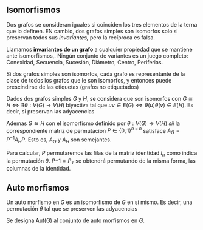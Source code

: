 ## Isomorfismos

Dos grafos se consideran iguales si coinciden los tres elementos de la terna que lo definen. EN cambio, dos grafos simples son isomorfos solo si preservan todos sus *invariantes,* pero la recíproca es falsa.

Llamamos **invariantes de un grafo** a cualquier propiedad que se mantiene ante isomorfismos,. Ningún conjunto de variantes es un juego completo: Conexidad, Secuencia, Sucesión, Diámetro, Centro, Periferias.

Si dos grafos simples son isomorfos, cada grafo es representante de la clase de todos los grafos que le son isomorfos, y entonces puede prescindirse de las etiquetas (grafos no etiquetados)

Dados dos grafos simples $G$ y $H$, se considera que son isomorfos con $G \cong H \iff \exists \theta: V(G) \to V(H)$ biyectiva tal que $uv \in E(G) \iff \theta(u)\theta(v) \in E(H)$. Es decir, si preservan las adyacencias

Ademas $G \cong H$ con el isomorfismo definido por $\theta: V(G) \to V(H)$ *sii* la correspondiente matriz de permutación $P \in \{0,1\}^{n\times n}$ satisface $A_G = P^{-1}A_HP$. Esto es, $A_G$ y $A_H$ son semejantes.

Para calcular, $P$ permutaremos las filas de la matriz identidad $I_n$ como indica la permutación $\theta$. $P{-1} = P_T$ se obtendrá permutando de la misma forma, las columnas de la identidad.

## Auto morfismos

Un auto morfismo en $G$ es un isomorfismo de $G$ en si mismo. Es decir, una permutación $\theta$ tal que se preserven las adyacencias

Se designa $\text{Aut(G)}$ al conjunto de auto morfismos en $G$.
